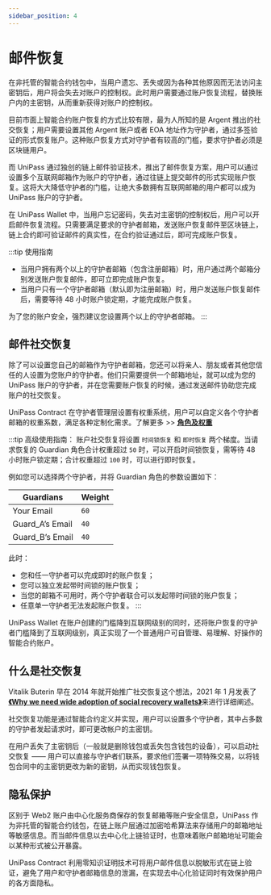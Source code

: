 ```yaml
---
sidebar_position: 4
---
```


# 邮件恢复

在非托管的智能合约钱包中，当用户遗忘、丢失或因为各种其他原因而无法访问主密钥后，用户将会失去对账户的控制权。此时用户需要通过账户恢复流程，替换账户内的主密钥，从而重新获得对账户的控制权。

目前市面上智能合约账户恢复的方式比较有限，最为人所知的是 Argent 推出的社交恢复；用户需要设置其他 Argent 账户或者 EOA 地址作为守护者，通过多签验证的形式恢复账户。这种账户恢复方式对守护者有较高的门槛，要求守护者必须是区块链用户。

而 UniPass 通过独创的链上邮件验证技术，推出了邮件恢复方案，用户可以通过设置多个互联网邮箱作为账户的守护者，通过往链上提交邮件的形式实现账户恢复。这将大大降低守护者的门槛，让绝大多数拥有互联网邮箱的用户都可以成为 UniPass 账户的守护者。

在 UniPass Wallet 中，当用户忘记密码，失去对主密钥的控制权后，用户可以开启邮件恢复流程。只需要满足要求的守护者邮箱，发送账户恢复邮件至区块链上，链上合约即可验证邮件的真实性，在合约验证通过后，即可完成账户恢复。

:::tip 使用指南

- 当用户拥有两个以上的守护者邮箱（包含注册邮箱）时，用户通过两个邮箱分别发送账户恢复邮件，即可立即完成账户恢复。
- 当用户只有一个守护者邮箱（默认即为注册邮箱）时，用户发送账户恢复邮件后，需要等待 48 小时账户锁定期，才能完成账户恢复。

为了您的账户安全，强烈建议您设置两个以上的守护者邮箱。
:::

## 邮件社交恢复

除了可以设置您自己的邮箱作为守护者邮箱，您还可以将亲人、朋友或者其他您信任的人设置为您账户的守护者。他们只需要提供一个邮箱地址，就可以成为您的 UniPass 账户的守护者，并在您需要账户恢复的时候，通过发送邮件协助您完成账户的社交恢复。

UniPass Contract 在守护者管理层设置有权重系统，用户可以自定义各个守护者邮箱的权重系数，满足各种定制化需求。了解更多 >> [**角色及权重**](/i18n/zh/docusaurus-plugin-content-docs/current/architecture/01-key-management.md)


:::tip 高级使用指南：
账户社交恢复将设置 `时间锁恢复` 和 `即时恢复` 两个梯度。当请求恢复的 Guardian 角色合计权重超过 `50` 时，可以开启时间锁恢复，需等待 48 小时账户锁定期；合计权重超过 `100` 时，可以进行即时恢复。

例如您可以选择两个守护者，并将 Guardian 角色的参数设置如下：

| Guardians | Weight |
|--|--|
| Your Email |`60`|
| Guard_A’s Email |`40`|
| Guard_B’s Email |`40`|

此时：
- 您和任一守护者可以完成即时的账户恢复；
- 您可以独立发起带时间锁的账户恢复；
- 当您的邮箱不可用时，两个守护者联合可以发起带时间锁的账户恢复；
- 任意单一守护者无法发起账户恢复。
:::

UniPass Wallet 在账户创建的门槛降到互联网级别的同时，还将账户恢复的守护者门槛降到了互联网级别，真正实现了一个普通用户可自管理、易理解、好操作的智能合约账户。

## 什么是社交恢复

Vitalik Buterin 早在 2014 年就开始推广社交恢复这个想法，2021 年 1 月发表了[**《Why we need wide adoption of social recovery wallets》**](https://vitalik.ca/general/2021/01/11/recovery.html)来进行详细阐述。

社交恢复功能是通过智能合约定义并实现，用户可以设置多个守护者，其中占多数的守护者发起请求时，即可更改帐户的主密钥。

在用户丢失了主密钥后（一般就是删除钱包或丢失包含钱包的设备），可以启动社交恢复 —— 用户可以直接与守护者们联系，要求他们签署一项特殊交易，以将钱包合同中的主密钥更改为新的密钥，从而实现钱包恢复。

## 隐私保护

区别于 Web2 账户由中心化服务商保存的恢复邮箱等账户安全信息，UniPass 作为非托管的智能合约钱包，在链上账户层通过加密哈希算法来存储用户的邮箱地址等敏感信息。而当邮件信息以去中心化上链验证时，也意味着账户邮箱地址可能会以某种形式被公开暴露。

UniPass Contract 利用零知识证明技术可将用户邮件信息以脱敏形式在链上验证，避免了用户和守护者邮箱信息的泄漏，在实现去中心化验证同时有效保护用户的各方面隐私。